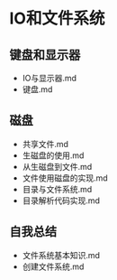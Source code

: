 # IO和文件系统

## 键盘和显示器

+ IO与显示器.md
+ 键盘.md

## 磁盘

+ 共享文件.md
+ 生磁盘的使用.md
+ 从生磁盘到文件.md
+ 文件使用磁盘的实现.md
+ 目录与文件系统.md
+ 目录解析代码实现.md

## 自我总结

+ 文件系统基本知识.md
+ 创建文件系统.md
